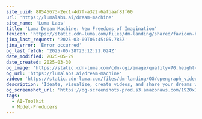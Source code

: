 ```yaml
---
site_uuid: 88545673-2ec1-4d7f-a322-6afbaaf81f60
url: 'https://lumalabs.ai/dream-machine'
site_name: 'Luma Labs'
title: 'Luma Dream Machine: New Freedoms of Imagination'
favicon: 'https://static.cdn-luma.com/files/dm-landing/shared/favicon-black.ico'
jina_last_request: '2025-03-09T06:45:05.785Z'
jina_error: 'Error occurred'
og_last_fetch: '2025-05-28T23:12:21.024Z'
date_modified: 2025-05-29
date_created: 2025-03-30
og_image: 'https://static.cdn-luma.com/cdn-cgi/image/quality=70,height=720/files/dm-landing/OG/ogfallback.jpeg'
og_url: 'https://lumalabs.ai/dream-machine'
video: 'https://static.cdn-luma.com/files/dm-landing/OG/opengraph_video.mp4'
description: 'Ideate, visualize, create videos, and share your dreams with the world, using our most powerful image and video AI models.'
og_screenshot_url: 'https://og-screenshots-prod.s3.amazonaws.com/1920x1080/80/false/3ed9b634604691449d96979b8f5e5abf3af0c32d26265d2377d69f181a637159.jpeg'
tags:
  - AI-Toolkit
  - Model-Producers
---
```

 
